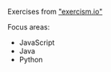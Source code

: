 Exercises from ["exercism.io"](http://http://exercism.io/)

Focus areas:
- JavaScript
- Java
- Python

